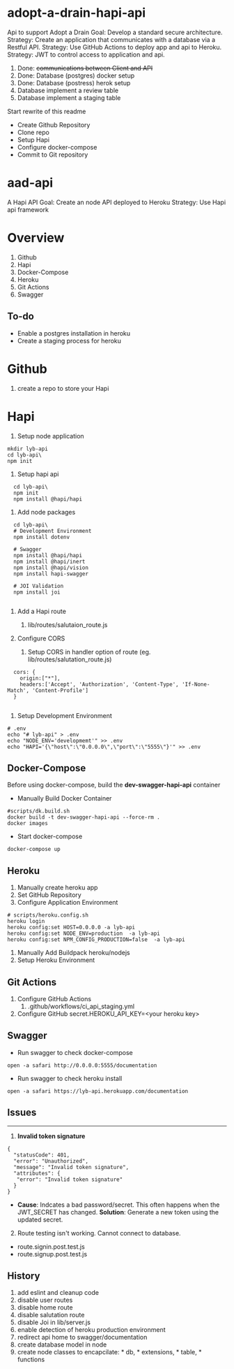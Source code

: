 # adopt-a-drain-hapi-api
Api to support Adopt a Drain
Goal: Develop a standard secure architecture.
Strategy: Create an application that communicates with a database via a Restful API.
Strategy: Use GitHub Actions to deploy app and api to Heroku.
Strategy: JWT to control access to application and api.

1. Done:  ~~communications between Client and API~~
1. Done: Database (postgres) docker setup
1. Done: Database (postress) herok setup
1. Database implement a review table
1. Database implement a staging table

Start rewrite of this readme

* Create Github Repository
* Clone repo
* Setup Hapi
* Configure docker-compose
* Commit to  Git repository

# aad-api
A Hapi API
Goal: Create an node API deployed to Heroku
Strategy: Use Hapi api framework

# Overview
1. Github
1. Hapi
1. Docker-Compose
1. Heroku
1. Git Actions           
1. Swagger

## To-do
* Enable a postgres installation in heroku
* Create a staging process for heroku

# Github
1. create a repo to store your Hapi

# Hapi
1. Setup node application
```
mkdir lyb-api
cd lyb-api\
npm init
```

1. Setup hapi api
```
  cd lyb-api\
  npm init
  npm install @hapi/hapi
```

1. Add node packages
```
  cd lyb-api\
  # Development Environment
  npm install dotenv

  # Swagger
  npm install @hapi/hapi
  npm install @hapi/inert
  npm install @hapi/vision
  npm install hapi-swagger

  # JOI Validation
  npm install joi


```
1. Add a Hapi route
   1. lib/routes/salutaion_route.js

1. Configure CORS
   1. Setup CORS in handler option of route (eg. lib/routes/salutation_route.js)
```
  cors: {
    origin:["*"],
    headers:['Accept', 'Authorization', 'Content-Type', 'If-None-Match', 'Content-Profile']
  }
  
```

  1. Setup Development Environment
```
# .env
echo "# lyb-api" > .env
echo "NODE_ENV='developmemt'" >> .env
echo "HAPI='{\"host\":\"0.0.0.0\",\"port\":\"5555\"}'" >> .env
```

## Docker-Compose
Before using docker-compose, build the __dev-swagger-hapi-api__ container
* Manually Build Docker Container
```
#scripts/dk.build.sh
docker build -t dev-swagger-hapi-api --force-rm .
docker images
```
* Start docker-compose
```
docker-compose up
```

## Heroku
1. Manually create heroku app
1. Set GitHub Repository
1. Configure Application Environment
```
# scripts/heroku.config.sh
heroku login
heroku config:set HOST=0.0.0.0 -a lyb-api
heroku config:set NODE_ENV=production  -a lyb-api
heroku config:set NPM_CONFIG_PRODUCTION=false  -a lyb-api
```
1. Manually Add Buildpack heroku/nodejs
1. Setup Heroku Environment

## Git Actions
1. Configure GitHub Actions
   1. .github/workflows/ci_api_staging.yml
1. Configure GitHub secret.HEROKU_API_KEY=\<your heroku key>

## Swagger
* Run swagger to check docker-compose
```
open -a safari http://0.0.0.0:5555/documentation
```
* Run swagger to check heroku install
```
open -a safari https://lyb-api.herokuapp.com/documentation
```
## Issues
<hr/>

1. __Invalid token signature__
  ```
  {
    "statusCode": 401,
    "error": "Unauthorized",
    "message": "Invalid token signature",
    "attributes": {
     "error": "Invalid token signature"
    }
  }
  ```
  * __Cause__: Indcates a bad password/secret. This often happens when the JWT_SECRET has changed.  __Solution__: Generate a new token using the updated secret.
2. Route testing isn't working. Cannot connect to database. 
  * route.signin.post.test.js
  * route.signup.post.test.js

## History

1. add eslint and cleanup code
1. disable user routes
1. disable home route
1. disable salutation route
1. disable Joi in lib/server.js
1. enable detection of heroku production environment
1. redirect api home to swagger/documentation
1. create database model in node
  1. create node classes to encapcilate: 
    * db, 
    * extensions, 
    * table, 
    * functions